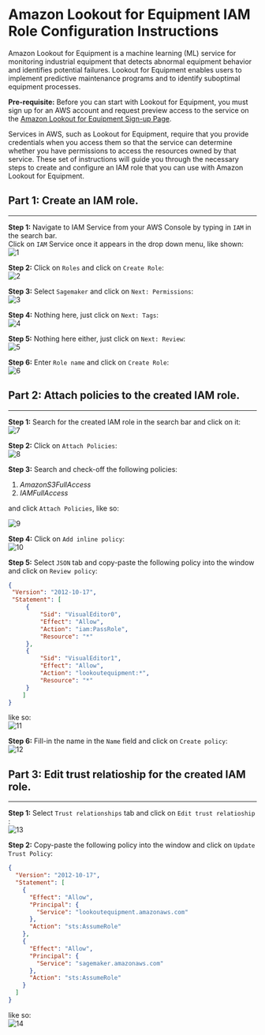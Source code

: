 # Amazon Lookout for Equipment IAM Role Configuration Instructions
Amazon Lookout for Equipment is a machine learning (ML) service for monitoring industrial equipment that detects abnormal equipment behavior and identifies potential failures. Lookout for Equipment enables users to implement predictive maintenance programs and to identify suboptimal equipment processes. 


**Pre-requisite:**
Before you can start with Lookout for Equipment, you must sign up for an AWS account and request preview access to the service on the [Amazon Lookout for Equipment Sign-up Page](https://pages.awscloud.com/Amazon-Lookout-for-Equipment-Preview.html). 

Services in AWS, such as Lookout for Equipment, require that you provide credentials when you access them so that the service can determine whether you have permissions to access the resources owned by that service. These set of instructions will guide you through the necessary steps to create and configure an IAM role that you can use with Amazon Lookout for Equipment.

## Part 1: Create an IAM role.
---
**Step 1:** Navigate to IAM Service from your AWS Console by typing in `IAM` in the search bar. </br>
Click on `IAM` Service once it appears in the drop down menu, like shown:</br>
![1](screenshots/1.png)
</br>

**Step 2:** Click on `Roles` and click on `Create Role`: </br>
![2](screenshots/2.png)
</br>

**Step 3:** Select `Sagemaker` and click on `Next: Permissions`: </br>
![3](screenshots/3.png)
</br>

**Step 4:** Nothing here, just click on `Next: Tags`: </br>
![4](screenshots/4.png)
</br>

**Step 5:** Nothing here either, just click on `Next: Review`: </br>
![5](screenshots/5.png)
</br>

**Step 6:** Enter `Role name` and click on `Create Role`: </br>
![6](screenshots/6.png)
</br>


## Part 2: Attach policies to the created IAM role.
---
**Step 1:** Search for the created IAM role in the search bar and click on it: </br>
![7](screenshots/7.png)
</br>

**Step 2:** Click on `Attach Policies`: </br>
![8](screenshots/8.png)
</br>

**Step 3:** Search and check-off the following policies: </br>
1. _AmazonS3FullAccess_
2. _IAMFullAccess_

and click `Attach Policies`, like so:</br>

![9](screenshots/9.png)
</br>

**Step 4:** Click on `Add inline policy`: </br>
![10](screenshots/10.png)
</br>

**Step 5:** Select `JSON` tab and copy-paste the following policy into the window and click on `Review policy`: </br>
```json
{
 "Version": "2012-10-17",
 "Statement": [
     {
         "Sid": "VisualEditor0",
         "Effect": "Allow",
         "Action": "iam:PassRole",
         "Resource": "*"
     },
     {
         "Sid": "VisualEditor1",
         "Effect": "Allow",
         "Action": "lookoutequipment:*",
         "Resource": "*"
     }
    ]
}
```

like so: </br>
![11](screenshots/11.png)
</br>

**Step 6:** Fill-in the name in the `Name` field and click on `Create policy`: </br>
![12](screenshots/12.png)
</br>

## Part 3: Edit trust relatioship for the created IAM role.
---
**Step 1:** Select `Trust relationships` tab and click on `Edit trust relatioship `: </br>
![13](screenshots/13.png)
</br>

**Step 2:** Copy-paste the following policy into the window and click on `Update Trust Policy`: </br>
```json
{
  "Version": "2012-10-17",
  "Statement": [
    {
      "Effect": "Allow",
      "Principal": {
        "Service": "lookoutequipment.amazonaws.com"
      },
      "Action": "sts:AssumeRole"
    },
    {
      "Effect": "Allow",
      "Principal": {
        "Service": "sagemaker.amazonaws.com"
      },
      "Action": "sts:AssumeRole"
    }
  ]
}
```

like so: </br>
![14](screenshots/14.png)
</br>